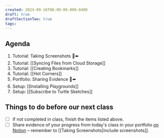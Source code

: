 ```yaml
---
created: 2024-09-16T00:00:00.000-0400
draft: true
draftSectionTwo: true
tags:
---
```

## Agenda
1. Tutorial: Taking Screenshots 🫥⬅️
2. Tutorial: [[Syncing Files from Cloud Storage]]
3. Tutorial: [[Creating Bookmarks]] 
4. Tutorial: [[Hot Corners]]
5. Portfolio: Sharing Evidence 🫥⬅️
6. Setup: [[Installing Playgrounds]]
7. Setup: [[Subscribe to Turtle Sketches]]

## Things to do before our next class
- [ ] If not completed in class, finish the items listed above.
- [ ] Share evidence of your progress from today's class in your portfolio [on Notion](https://notion.so) – remember to [[Taking Screenshots|include screenshots]].